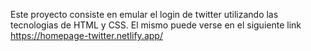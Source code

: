Este proyecto consiste en emular el login de twitter utilizando las tecnologias de HTML y CSS. El mismo puede verse en el siguiente link https://homepage-twitter.netlify.app/

